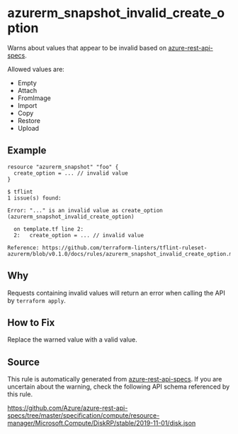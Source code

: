 <!--- This file generated by `tools/apispec-rule-gen/main.go`. DO NOT EDIT --->

# azurerm_snapshot_invalid_create_option

Warns about values that appear to be invalid based on [azure-rest-api-specs](https://github.com/Azure/azure-rest-api-specs).

Allowed values are:
- Empty
- Attach
- FromImage
- Import
- Copy
- Restore
- Upload

## Example

```hcl
resource "azurerm_snapshot" "foo" {
  create_option = ... // invalid value
}
```

```
$ tflint
1 issue(s) found:

Error: "..." is an invalid value as create_option (azurerm_snapshot_invalid_create_option)

  on template.tf line 2:
  2:   create_option = ... // invalid value

Reference: https://github.com/terraform-linters/tflint-ruleset-azurerm/blob/v0.1.0/docs/rules/azurerm_snapshot_invalid_create_option.md

```

## Why

Requests containing invalid values will return an error when calling the API by `terraform apply`.

## How to Fix

Replace the warned value with a valid value.

## Source

This rule is automatically generated from [azure-rest-api-specs](https://github.com/Azure/azure-rest-api-specs). If you are uncertain about the warning, check the following API schema referenced by this rule.

https://github.com/Azure/azure-rest-api-specs/tree/master/specification/compute/resource-manager/Microsoft.Compute/DiskRP/stable/2019-11-01/disk.json
